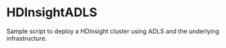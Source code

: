 # HDInsightADLS
Sample script to deploy a HDInsight cluster using ADLS and the underlying infrastructure.
